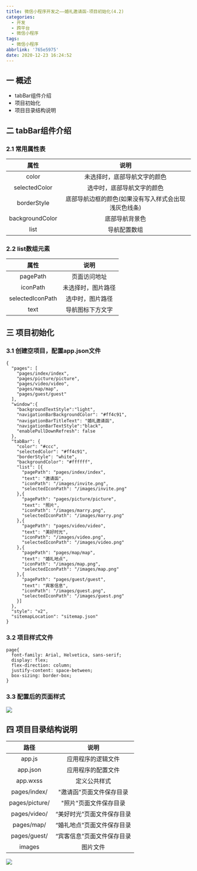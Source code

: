 ```yaml
---
title: 微信小程序开发之——婚礼邀请函-项目初始化(4.2)
categories:
  - 开发
  - 跨平台
  - 微信小程序
tags:
  - 微信小程序
abbrlink: '765e5975'
date: 2020-12-23 16:24:52
---
```

## 一 概述

* tabBar组件介绍
* 项目初始化
* 项目目录结构说明

<!--more-->

## 二 tabBar组件介绍

### 2.1 常用属性表

|      属性       |                         说明                         |
| :-------------: | :--------------------------------------------------: |
|      color      |             未选择时，底部导航文字的颜色             |
|  selectedColor  |              选中时，底部导航文字的颜色              |
|   borderStyle   | 底部导航边框的颜色(如果没有写入样式会出现浅灰色线条) |
| backgroundColor |                    底部导航背景色                    |
|      list       |                     导航配置数组                     |

### 2.2 list数组元素

|       属性       |        说明        |
| :--------------: | :----------------: |
|     pagePath     |    页面访问地址    |
|     iconPath     | 未选择时，图片路径 |
| selectedIconPath |  选中时，图片路径  |
|       text       |  导航图标下方文字  |

## 三 项目初始化

### 3.1 创建空项目，配置app.json文件

```
{
  "pages": [
    "pages/index/index",
    "pages/picture/picture",
    "pages/video/video",
    "pages/map/map",
    "pages/guest/guest"
  ],
  "window":{
    "backgroundTextStyle":"light",
    "navigationBarBackgroundColor": "#ff4c91",
    "navigationBarTitleText": "婚礼邀请函",
    "navigationBarTextStyle":"black",
    "enablePullDownRefresh": false
  },
  "tabBar": {
    "color": "#ccc",
    "selectedColor": "#ff4c91",
    "borderStyle": "white",
    "backgroundColor": "#ffffff",
    "list": [{
      "pagePath": "pages/index/index",
      "text": "邀请函",
      "iconPath": "/images/invite.png",
      "selectedIconPath": "/images/invite.png"
    },{
      "pagePath": "pages/picture/picture",
      "text": "照片",
      "iconPath": "/images/marry.png",
      "selectedIconPath": "/images/marry.png"
    },{
      "pagePath": "pages/video/video",
      "text": "美好时光",
      "iconPath": "/images/video.png",
      "selectedIconPath": "/images/video.png"
    },{
      "pagePath": "pages/map/map",
      "text": "婚礼地点",
      "iconPath": "/images/map.png",
      "selectedIconPath": "/images/map.png"
    },{
      "pagePath": "pages/guest/guest",
      "text": "宾客信息",
      "iconPath": "/images/guest.png",
      "selectedIconPath": "/images/guest.png"
    }]
  },
  "style": "v2",
  "sitemapLocation": "sitemap.json"
}
```

### 3.2 项目样式文件

```
page{
  font-family: Arial, Helvetica, sans-serif;
  display: flex;
  flex-direction: column;
  justify-content: space-between;
  box-sizing: border-box;
}
```

### 3.3 配置后的页面样式
![][1]
## 四 项目目录结构说明

|      路径      |            说明            |
| :------------: | :------------------------: |
|     app.js     |     应用程序的逻辑文件     |
|    app.json    |     应用程序的配置文件     |
|    app.wxss    |        定义公共样式        |
|  pages/index/  |  "邀请函"页面文件保存目录  |
| pages/picture/ |   "照片"页面文件保存目录   |
|  pages/video/  | “美好时光”页面文件保存目录 |
|   pages/map/   | “婚礼地点”页面文件保存目录 |
|  pages/guest/  | “宾客信息”页面文件保存目录 |
|     images     |          图片文件          |

![][2]

[1]:https://cdn.jsdelivr.net/gh/PGzxc/CDN@master/blog-wechat/wechat-wedding-project-tabbar-preview.png
[2]:https://cdn.jsdelivr.net/gh/PGzxc/CDN@master/blog-wechat/wechat-wedding-project-struct-preview.png

